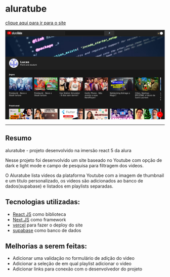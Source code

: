 # aluratube

[clique aqui para ir para o site](https://aluratube-gamma-nine.vercel.app)

![preview do aluratube](./assets/aluratube.png)

---

## Resumo
aluratube - projeto desenvolvido na imersão react 5 da alura 

Nesse projeto foi desenvolvido um site baseado no Youtube com opção de dark e light mode e campo de pesquisa para filtragem dos videos.

O Aluratube lista videos da plataforma Youtube com a imagem de thumbnail e um titulo personalizado, os videos são adicionados ao banco de dados(supabase) e listados em playlists separadas.


## Tecnologias utilizadas:
- [React JS](https://pt-br.reactjs.org/) como biblioteca
- [Next.JS](https://nextjs.org/) como framework
- [vercel](https://vercel.com) para fazer o deploy do site
- [supabase](https://supabase.com/) como banco de dados


## Melhorias a serem feitas:
- Adicionar uma validação no formulário de adição do video
- Adicionar a seleção de em qual playlist adicionar o video
- Adicionar links para conexão com o desenvolvedor do projeto
